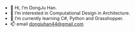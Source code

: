 - 👋 Hi, I’m DongJu Han.
- 👀 I’m interested in Computational Design in Architecture.
- 🌱 I’m currently learning C#, Python and Grasshopper.
- 📫 email dongjuhan44@gmail.com
